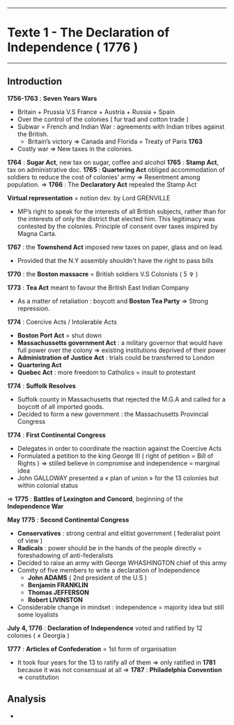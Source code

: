 ***
# Texte 1 - The Declaration of Independence ( 1776 )
***
## Introduction 

**1756-1763** : **Seven Years Wars** 
- Britain + Prussia V.S France + Austria + Russia + Spain 
- Over the control of the colonies ( fur trad and cotton trade )
- Subwar = French and Indian War : agreements with Indian tribes against the British. 
	- Britain’s victory ⇒ Canada and Florida = Treaty of Paris **1763** 
- Costly war ⇒ New taxes in the colonies.

**1764** : **Sugar Act**, new tax on sugar, coffee and alcohol 
**1765** : **Stamp Act**, tax on administrative doc. 
**1765** : **Quartering Act** obliged accommodation of soldiers to reduce the cost of colonies’ army 
⇒ Resentment among population. ⇒ **1766** : The **Declaratory Act** repealed the Stamp Act 

**Virtual representation** = notion dev. by Lord GRENVILLE 
- MP’s right to speak for the interests of all British subjects, rather than for the interests of only the district that elected him. This legitimacy was contested by the colonies. Principle of consent over taxes inspired by Magna Carta. 

**1767** : the **Townshend Act** imposed new taxes on paper, glass and on lead.
- Provided that the N.Y assembly shouldn't have the right to pass bills 

**1770** : the **Boston massacre** = British soldiers V.S Colonists ( 5 ✞ )

**1773** : **Tea Act** meant to favour the British East Indian Company 
- As a matter of retaliation : boycott and **Boston Tea Party**  ⇒ Strong repression.

**1774** :  Coercive Acts / Intolerable Acts 
- **Boston Port Act** = shut down 
- **Massachussetts government Act** : a military governor that would have full power over the colony ⇒ existing institutions deprived of their power 
- **Administration of Justice Act** : trials could be transferred to London 
- **Quartering Act** 
- **Quebec Act** : more freedom to Catholics = insult to protestant 

**1774** : **Suffolk Resolves** 
- Suffolk county in Massachusetts that rejected the M.G.A and called for a boycott of all imported goods.
- Decided to form a new government : the Massachusetts Provincial Congress

**1774** : **First Continental Congress** 
- Delegates in order to coordinate the reaction against the Coercive Acts 
- Formulated a petition to the king George III ( right of petition = Bill of Rights ) ⇒ stilled believe in compromise and independence = marginal idea 
- John GALLOWAY presented a « plan of union » for the 13 colonies but within colonial status 

⇒ **1775** : **Battles of Lexington and Concord**, beginning of the **Independence War** 

**May 1775** : **Second Continental Congress** 
- **Conservatives** : strong central and elitist government ( federalist point of view )
- **Radicals** : power should be in the hands of the people directly = foreshadowing of anti-federalists  
- Decided to raise an army with George WHASHINGTON chief of this army 
- Comity of five members to write a declaration of Independence 
	- **John ADAMS** ( 2nd president of the U.S )
	- **Benjamin FRANKLIN** 
	- **Thomas JEFFERSON** 
	- **Robert LIVINSTON** 
- Considerable change in mindset : independence = majority idea but still some loyalists 

**July 4, 1776** : **Declaration of Independence** voted and ratified by 12 colonies ( ≠ Georgia )

**1777** : **Articles of Confederation** = 1st form of organisation 
- It took four years for the 13 to ratify all of them ⇒ only ratified in **1781** because it was not consensual at all 
⇒ **1787** : **Philadelphia Convention** ⇒ constitution 

## Analysis 

- 

